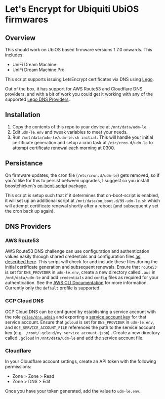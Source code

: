 # Let's Encrypt for Ubiquiti UbiOS firmwares

## Overview

This should work on UbiOS based firmware versions 1.7.0 onwards. This includes:

* UniFi Dream Machine
* UniFi Dream Machine Pro

This script supports issuing LetsEncrypt certificates via DNS using [Lego](https://go-acme.github.io/lego/).

Out of the box, it has support for AWS Route53 and Cloudflare DNS providers, and with a bit of work you could
get it working with any of the supported [Lego DNS Providers](https://go-acme.github.io/lego/dns/).

## Installation

1. Copy the contents of this repo to your device at `/mnt/data/udm-le`.
2. Edit `udm-le.env` and tweak variables to meet your needs.
3. Run `/mnt/data/udm-le/udm-le.sh initial`. This will handle your initial certificate generation and setup a cron task at `/etc/cron.d/udm-le` to attempt certificate renewal each morning at 0300.

## Persistance

On firmware updates, the cron file (`/etc/cron.d/udm-le`) gets removed, so if you'd like for this to persist between upgrades, I suggest so you install boostchicken's [on-boot-script](https://github.com/boostchicken/udm-utilities/tree/master/on-boot-script) package.

This script is setup such that if it determines that on-boot-script is enabled, it will set up an additional script at `/mnt/data/on_boot.d/99-udm-le.sh` which will attempt certificate renewal shortly after a reboot (and subsequently set the cron back up again).

## DNS Providers

### AWS Route53

AWS Route53 DNS challenge can use configuration and authentication values easily through shared credentials and configuration files [as described here](https://go-acme.github.io/lego/dns/route53/). This script will check for and include these files during the initial certificate generation and subsequent renewals. Ensure that `route53` is set for `DNS_PROVIDER` in `udm-le.env`, create a new directory called `.aws` in `/mnt/data/udm-le` and add `credentials` and `config` files as required for your authentication. See the [AWS CLI Documentation](https://docs.aws.amazon.com/cli/latest/userguide/cli-configure-files.html) for more information. Currently only the `default` profile is supported.

### GCP Cloud DNS

GCP Cloud DNS can be configured by establishing a service account with the role [`roles/dns.admin`](https://cloud.google.com/iam/docs/understanding-roles#dns-roles) and exporting a [service account key](https://cloud.google.com/iam/docs/creating-managing-service-account-keys) for that service account. Ensure that `gcloud` is set for `DNS_PROVIDER` in `udm-le.env`, and `GCE_SERVICE_ACCOUNT_FILE` references the path to the service account key (e.g. `./root/.gcloud/my_service_account.json`) . Create a new directory called `.gcloud` in `/mnt/data/udm-le` and add the service account file.

### Cloudflare

In your Cloudflare account settings, create an API token with the following permissions:

* Zone > Zone > Read
* Zone > DNS > Edit

Once you have your token generated, add the value to `udm-le.env`.
